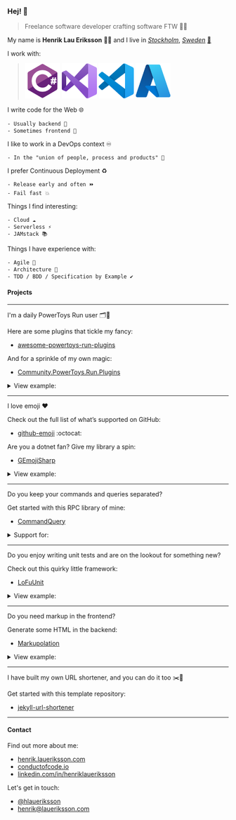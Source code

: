 ### Hej! 👋

> Freelance software developer crafting software FTW 👨‍💻

My name is **Henrik Lau Eriksson** 👨‍🦰 and I live in [_Stockholm_](https://www.visitstockholm.com), [_Sweden_](https://sweden.se) [📌](https://goo.gl/maps/covF4kkUiPC2)

I work with:

><code><img height="80" src="https://raw.githubusercontent.com/devicons/devicon/master/icons/csharp/csharp-original.svg"></code>
><code><img height="80" src="https://raw.githubusercontent.com/devicons/devicon/master/icons/visualstudio/visualstudio-original.svg"></code>
><code><img height="80" src="https://raw.githubusercontent.com/devicons/devicon/master/icons/vscode/vscode-original.svg"></code>
><code><img height="80" src="https://raw.githubusercontent.com/devicons/devicon/master/icons/azure/azure-original.svg"></code>

I write code for the Web 🌐

```
- Usually backend 🐴
- Sometimes frontend 🦄
```

I like to work in a DevOps context ♾️

```
- In the "union of people, process and products" 💬
```

I prefer Continuous Deployment ♻️

```
- Release early and often ⏩
- Fail fast 💥
```

Things I find interesting:

```
- Cloud ☁
- Serverless ⚡
- JAMstack 📚
```

Things I have experience with:

```
- Agile 🐒
- Architecture 📐
- TDD / BDD / Specification by Example ✔️
```

#### Projects

---

I'm a daily PowerToys Run user 🗂️🔎

Here are some plugins that tickle my fancy:

- [awesome-powertoys-run-plugins](https://github.com/hlaueriksson/awesome-powertoys-run-plugins)

And for a sprinkle of my own magic:

- [Community.PowerToys.Run.Plugins](https://github.com/hlaueriksson/Community.PowerToys.Run.Plugins)

<details>

<summary>View example:</summary>

![Need](Need.png)

- Store things you need, but can't remember

</details>

---

I love emoji ❤️

Check out the full list of what’s supported on GitHub:

- [github-emoji](https://github.com/hlaueriksson/github-emoji) :octocat:

Are you a dotnet fan? Give my library a spin:

- [GEmojiSharp](https://github.com/hlaueriksson/GEmojiSharp)

<details>

<summary>View example:</summary>

```csharp
":tada: initial commit".Emojify(); // 🎉 initial commit
```

- C#

```html
<emoji>:tada: initial commit</emoji>
```

- ASP.NET Core

```html
<Emoji>:tada: initial commit</Emoji>
```

- Blazor

```cmd
emoji emojify :tada: initial commit
```

- CLI

![GEmojiSharp](GEmojiSharp.png)

- PowerToys Run

</details>

---

Do you keep your commands and queries separated?

Get started with this RPC library of mine:

- [CommandQuery](https://github.com/hlaueriksson/CommandQuery)

<details>

<summary>Support for:</summary>

- AspNetCore 🌐
- AWSLambda ⚡
- AzureFunctions ⚡
- GoogleCloudFunctions ⚡

</details>

---

Do you enjoy writing unit tests and are on the lookout for something new?

Check out this quirky little framework:

- [LoFuUnit](https://github.com/hlaueriksson/LoFuUnit)

<details>

<summary>View example:</summary>

```csharp
public class MoodTests : LoFuTest<MoodIdentifier>
{
    string _mood;

    [LoFu, Test]
    public void Identify_mood_on_mondays()
    {
        void given_the_current_day_is_monday()
        {
            var monday = new DateTime(2011, 2, 14);

            Use<ISystemClock>()
                .CurrentTime
                .Returns(monday);
        }

        void when_identifying_my_mood() =>
            _mood = Subject.IdentifyMood();

        void should_be_pretty_bad() =>
            _mood.Should().Be("Pretty bad");
    }
}
```

</details>

---

Do you need markup in the frontend?

Generate some HTML in the backend:

- [Markupolation](https://github.com/hlaueriksson/Markupolation)

<details>

<summary>View example:</summary>

```csharp
DOCTYPE() +
html(lang("en"),
    head(
        meta(charset("utf-8")),
        e.title("Markupolation"),
        meta(name("description"), content("Sample of how to use Markupolation")),
        meta(name("viewport"), content("width=device-width, initial-scale=1"))
    ),
    body(
        h1("Hello, World!"),
        p("This is ", mark(a.title("Markup with string interpolation"), "Markupolation"), " in action.")
    )
);
```

</details>

---

I have built my own URL shortener, and you can do it too ✂️🔗

Get started with this template repository:

- [jekyll-url-shortener](https://github.com/hlaueriksson/jekyll-url-shortener)

---

#### Contact

Find out more about me:

- [henrik.laueriksson.com](https://henrik.laueriksson.com)
- [conductofcode.io](https://conductofcode.io)
- [linkedin.com/in/henriklaueriksson](https://www.linkedin.com/in/henriklaueriksson)

Let's get in touch:

- [@hlaueriksson](https://twitter.com/hlaueriksson)
- [henrik@laueriksson.com](mailto:henrik@laueriksson.com)
